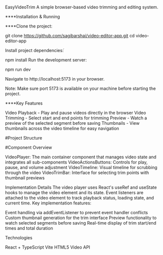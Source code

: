 EasyVideoTrim
A simple browser-based video trimming and editing system.


****Installation & Running

****Clone the project:

git clone https://github.com/sagibarshai/video-editor-app.git
cd video-editor-app

Install project dependencies:ֿ

npm install
Run the development server:

npm run dev

Navigate to http://localhost:5173 in your browser.


Note: Make sure port 5173 is available on your machine before starting the project.

****Key Features

Video Playback - Play and pause videos directly in the browser
Video Trimming - Select start and end points for trimming
Preview - Watch a preview of the selected segment before saving
Thumbnails - View thumbnails across the video timeline for easy navigation

#Project Structure



#Component Overview

VideoPlayer: The main container component that manages video state and integrates all sub-components
VideoActionsButtons: Controls for play, pause, and volume adjustment
VideoTimeline: Visual timeline for scrubbing through the video
VideoTrimBar: Interface for selecting trim points with thumbnail previews

Implementation Details
The video player uses React's useRef and useState hooks to manage the video element and its state. Event listeners are attached to the video element to track playback status, loading state, and current time.
Key implementation features:

Event handling via addEventListener to prevent event handler conflicts
Custom thumbnail generation for the trim interface
Preview functionality to watch selected segments before saving
Real-time display of trim start/end times and total duration

Technologies

React + TypeScript
Vite
HTML5 Video API
